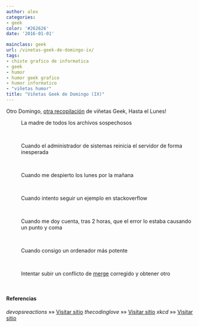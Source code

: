 ```yaml
---
author: alex
categories:
- geek
color: '#262626'
date: '2016-01-01'

mainclass: geek
url: /vinetas-geek-de-domingo-ix/
tags:
- chiste grafico de informatica
- geek
- humor
- humor geek grafico
- humor informatico
- "viñetas humor"
title: "Viñetas Geek de Domingo (IX)"
---
```


Otro Domingo, [otra recopilación][1] de viñetas Geek, Hasta el Lunes!


<!--more--><!--ad-->
<div id="gallery-9" class="gallery galleryid-1825 gallery-columns-1 gallery-size-thumbnail">
<dl class="gallery-item">
<dt class="gallery-icon landscape">
<a href="https://elbauldelprogramador.com/vinetas-geek-de-domingo-ix/the-mother-of-all-suspicious-files/"><amp-img on="tap:lightbox1" role="button" tabindex="0" layout="responsive" src="/img/2013/08/The-Mother-of-All-Suspicious-Files-150x150.png" class="attachment-thumbnail" alt="La madre de todos los archivos sospechosos" aria-describedby="gallery-9-1831" width="150px" height="150px" /></a>
</dt>
<dd class="wp-caption-text gallery-caption" id="gallery-9-1831">
      La madre de todos los archivos sospechosos
    </dd>
</dl>
<br  />
<dl class="gallery-item">
<dt class="gallery-icon landscape">
<a href="https://elbauldelprogramador.com/vinetas-geek-de-domingo-ix/when-the-server-admin-unexpectedly-reboot-the-server/"><amp-img on="tap:lightbox1" role="button" tabindex="0" layout="responsive" src="/img/2013/08/when-the-server-admin-unexpectedly-reboot-the-server-150x150.gif" class="attachment-thumbnail" alt="Cuando el administrador de sistemas reinicia el servidor de forma inesperada" aria-describedby="gallery-9-1832" width="150px" height="150px" /></a>
</dt>
<dd class="wp-caption-text gallery-caption" id="gallery-9-1832">
      Cuando el administrador de sistemas reinicia el servidor de forma inesperada
    </dd>
</dl>
<br  />
<dl class="gallery-item">
<dt class="gallery-icon landscape">
<a href="https://elbauldelprogramador.com/vinetas-geek-de-domingo-ix/when-i-wake-up-on-monday-morning/"><amp-img on="tap:lightbox1" role="button" tabindex="0" layout="responsive" src="/img/2013/08/when-I-wake-up-on-monday-morning-150x150.gif" class="attachment-thumbnail" alt="Cuando me despierto los lunes por la mañana" aria-describedby="gallery-9-1826" width="150px" height="150px" /></a>
</dt>
<dd class="wp-caption-text gallery-caption" id="gallery-9-1826">
      Cuando me despierto los lunes por la mañana
    </dd>
</dl>
<br  />
<dl class="gallery-item">
<dt class="gallery-icon landscape">
<a href="https://elbauldelprogramador.com/vinetas-geek-de-domingo-ix/when-i-try-to-follow-an-example-on-stackoverflow/"><amp-img on="tap:lightbox1" role="button" tabindex="0" layout="responsive" src="/img/2013/08/when-I-try-to-follow-an-example-on-stackoverflow-150x150.gif" class="attachment-thumbnail" alt="Cuando intento seguir un ejemplo en stackoverflow" aria-describedby="gallery-9-1827" width="150px" height="150px" /></a>
</dt>
<dd class="wp-caption-text gallery-caption" id="gallery-9-1827">
      Cuando intento seguir un ejemplo en stackoverflow
    </dd>
</dl>
<br  />
<dl class="gallery-item">
<dt class="gallery-icon landscape">
<a href="https://elbauldelprogramador.com/vinetas-geek-de-domingo-ix/when-i-realize-after-2-hours-that-my-bug-is-caused-by-a-missing-semicolon/"><amp-img on="tap:lightbox1" role="button" tabindex="0" layout="responsive" src="/img/2013/08/when-I-realize-after-2-hours-that-my-bug-is-caused-by-a-missing-semicolon-150x150.gif" class="attachment-thumbnail" alt="Cuando me doy cuenta, tras 2 horas, que el error lo estaba causando un punto y coma" aria-describedby="gallery-9-1828" width="150px" height="150px" /></a>
</dt>
<dd class="wp-caption-text gallery-caption" id="gallery-9-1828">
      Cuando me doy cuenta, tras 2 horas, que el error lo estaba causando un punto y coma
    </dd>
</dl>
<br  />
<dl class="gallery-item">
<dt class="gallery-icon landscape">
<a href="https://elbauldelprogramador.com/vinetas-geek-de-domingo-ix/when-i-get-a-more-powerful-computer/"><amp-img on="tap:lightbox1" role="button" tabindex="0" layout="responsive" src="/img/2013/08/when-I-get-a-more-powerful-computer-150x150.gif" class="attachment-thumbnail" alt="Cuando consigo un ordenador más potente" aria-describedby="gallery-9-1829" width="150px" height="150px" /></a>
</dt>
<dd class="wp-caption-text gallery-caption" id="gallery-9-1829">
      Cuando consigo un ordenador más potente
    </dd>
</dl>
<br  />
<dl class="gallery-item">
<dt class="gallery-icon landscape">
<a href="https://elbauldelprogramador.com/vinetas-geek-de-domingo-ix/trying-to-push-a-merge-conflict-fix-and-receiving-a-merge-conflict/"><amp-img on="tap:lightbox1" role="button" tabindex="0" layout="responsive" src="/img/2013/08/Trying-to-push-a-merge-conflict-fix-and-receiving-a-merge-conflict-150x150.gif" class="attachment-thumbnail" alt="Intentar subir un conflicto de merge corregido y obtener otro" aria-describedby="gallery-9-1830" width="150px" height="150px" /></a>
</dt>
<dd class="wp-caption-text gallery-caption" id="gallery-9-1830">
      Intentar subir un conflicto de <a href="https://elbauldelprogramador.com/mini-tutorial-y-chuleta-de-comandos-git/" title="Git: Mini Tutorial y chuleta de comandos">merge</a> corregido y obtener otro
    </dd>
</dl>
<br  />
</div>

#### Referencias

*devopsreactions* »» <a href="http://devopsreactions.tumblr.com/" target="_blank">Visitar sitio</a>
*thecodinglove* »» <a href="http://thecodinglove.com" target="_blank">Visitar sitio</a>
*xkcd* »» <a href="http://xkcd.com" target="_blank">Visitar sitio</a>



 [1]: https://elbauldelprogramador.com/ "Viñetas Geek de Domingo"
